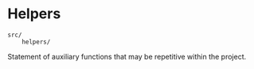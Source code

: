 # Helpers
```
src/
    helpers/
```

Statement of auxiliary functions that may be repetitive within the project.
